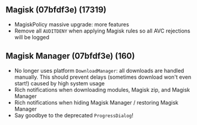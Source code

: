 ## Magisk (07bfdf3e) (17319)
- MagiskPolicy massive upgrade: more features
- Remove all `AUDITDENY` when applying Magisk rules so all AVC rejections will be logged

## Magisk Manager (07bfdf3e) (160)
- No longer uses platform `DownloadManager`: all downloads are handled manually.
This should prevent delays (sometimes download won't even start!) caused by high system usage
- Rich notifications when downloading modules, Magisk zip, and Magisk Manager
- Rich notifications when hiding Magisk Manager / restoring Magisk Manager
- Say goodbye to the deprecated `ProgressDialog`!
